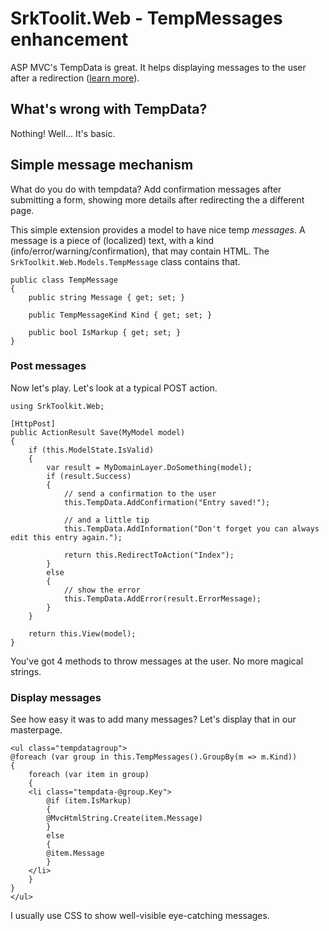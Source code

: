 SrkToolit.Web - TempMessages enhancement
========================================


ASP MVC's TempData is great. It helps displaying messages to the user after a redirection ([learn more](https://duckduckgo.com/?q=asp+mvc+tempdata)). 

What's wrong with TempData?
---------------------------

Nothing! Well... It's basic. 

Simple message mechanism
------------------------

What do you do with tempdata? Add confirmation messages after submitting a form, showing more details after redirecting the a different page. 

This simple extension provides a model to have nice temp *messages*. A message is a piece of (localized) text, with a kind (info/error/warning/confirmation), that may contain HTML. The `SrkToolkit.Web.Models.TempMessage` class contains that.


    public class TempMessage
    {
        public string Message { get; set; }

        public TempMessageKind Kind { get; set; }

        public bool IsMarkup { get; set; }
    }

### Post messages

Now let's play. Let's look at a typical POST action.

	using SrkToolkit.Web;
	
	[HttpPost]
	public ActionResult Save(MyModel model)
	{
		if (this.ModelState.IsValid)
		{
            var result = MyDomainLayer.DoSomething(model);
            if (result.Success)
            {
			    // send a confirmation to the user
			    this.TempData.AddConfirmation("Entry saved!");
			    
			    // and a little tip
			    this.TempData.AddInformation("Don't forget you can always edit this entry again.");
			    
			    return this.RedirectToAction("Index");
            }
            else
            {
			    // show the error
			    this.TempData.AddError(result.ErrorMessage);
            }
		}

		return this.View(model);
	}

You've got 4 methods to throw messages at the user. No more magical strings.

### Display messages

See how easy it was to add many messages? Let's display that in our masterpage.

	<ul class="tempdatagroup">
	@foreach (var group in this.TempMessages().GroupBy(m => m.Kind))
	{
	    foreach (var item in group)
	    {
	    <li class="tempdata-@group.Key">
	        @if (item.IsMarkup)
	        {
	        @MvcHtmlString.Create(item.Message)
	        }
	        else
	        {
	        @item.Message
	        }
	    </li>
	    }
	}
	</ul>

I usually use CSS to show well-visible eye-catching messages.
